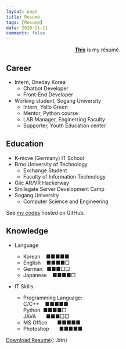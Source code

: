 ```yaml
---
layout: page
title: Resumé
tags: [Resume]
date: 2020-11-11
comments: false
---
```

    
<center><a href="https://leehuhlee.github.io/resume/Resume_JihyunLee.pdf"><b>This</b></a> is my résumé.</center>

## Career
* Intern, Oneday Korea
  - Chatbot Developer
  - Front-End Developer
* Working student, Sogang University
  - Intern, Yello Green
  - Mentor, Python course
  - LAB Manager, Enginerring Faculty
  - Supporter, Youth Education center

## Education
* K-move (Germany) IT School
* Brno University of Technology
  - Exchange Student
  - Faculty of Information Technology
* Giic AR/VR Hackerway
* Smilegate Server Development Camp
* Sogang University
  - Computer Science and Engineering

See [my codes](https://github.com/leehuhlee) hosted on GitHub.

## Knowledge
* Language
  - Korean &nbsp;&nbsp;&nbsp;■■■■■
  - English &nbsp;&nbsp;&nbsp;■■■■□
  - German &nbsp;&nbsp;■■■□□
  - Japanese &nbsp;&nbsp;&nbsp;■■■■□

* IT Skills
  - Programming Language: <br>
        C/C++ &nbsp;&nbsp;&nbsp;■■■■■<br>
        Python &nbsp;■■■■□<br>
        JAVA &nbsp;&nbsp;&nbsp;&nbsp;&nbsp;&nbsp;■■■□□
  - MS Office &nbsp;&nbsp;&nbsp;&nbsp;&nbsp;&nbsp;■■■■■
  - Photoshop &nbsp;&nbsp;&nbsp;&nbsp;&nbsp;&nbsp;■■■■■
      
[Download Resumé](https://leehuhlee.github.io/resume/Resume_JihyunLee.pdf){: .btn}
